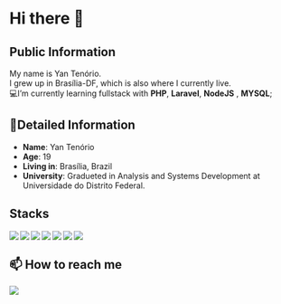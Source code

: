 #  Hi there 👋
## Public Information

My name is Yan Tenório.    
I grew up in Brasília-DF,
which is also where  I currently live.  
💻I’m currently learning fullstack with **PHP**, **Laravel**, **NodeJS** , **MYSQL**;

## 📖Detailed Information
-   **Name**: Yan Tenório
-   **Age**: 19
-   **Living in**: Brasília, Brazil
-   **University**: Gradueted in Analysis and Systems Development at Universidade do Distrito Federal.
<h2>Stacks</h2>
  <tr>
    <td><img src="https://img.shields.io/badge/PHP-777BB4?style=for-the-badge&logo=php&logoColor=white" align="left"></td>
    <td><img src="https://img.shields.io/badge/Laravel-FF2D20?style=for-the-badge&logo=laravel&logoColor=white" align="left"></td>
    <td><img src="https://img.shields.io/badge/MySQL-005C84?style=for-the-badge&logo=mysql&logoColor=white" align="left"></td>
    <td><img src="https://img.shields.io/badge/JavaScript-323330?style=for-the-badge&logo=javascript&logoColor=F7DF1E" align="left"></td>
    <td><img src="https://img.shields.io/badge/Node.js-339933?style=for-the-badge&logo=nodedotjs&logoColor=white" align="left"></td>
    <td><img src="https://img.shields.io/badge/HTML5-E34F26?style=for-the-badge&logo=html5&logoColor=white" align="left"></td>
    <td><img src="https://img.shields.io/badge/CSS3-1572B6?style=for-the-badge&logo=css3&logoColor=white"></td>
  </tr>
<h2>📫 How to reach me</h2>
<a href="https://www.linkedin.com/in/yan-tenorio-20aa951b8/"><img src="https://img.shields.io/badge/LinkedIn-0077B5?style=for-the-badge&logo=linkedin&logoColor=white"></a>

